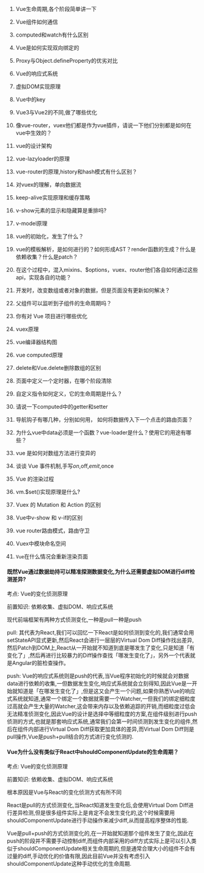 1. Vue生命周期,各个阶段简单讲一下
2. Vue组件如何通信
3. computed和watch有什么区别
4. Vue是如何实现双向绑定的
5. Proxy与Object.defineProperty的优劣对比
6. Vue的响应式系统
7. 虚拟DOM实现原理
8. Vue中的key
9. Vue3与Vue2的不同,做了哪些优化
10. 像vue-router，vuex他们都是作为vue插件，请说一下他们分别都是如何在vue中生效的？
11. vue的设计架构
12. vue-lazyloader的原理
13. vue-router的原理,history和hash模式有什么区别？
14. 对vuex的理解，单向数据流
15. keep-alive实现原理和缓存策略
16. v-show元素的显示和隐藏算是重排吗?
17. v-model原理
18. vue的初始化，发生了什么？
19. vue的模板解析，是如何进行的？如何形成AST？render函数的生成？什么是依赖收集？什么是patch？
20. 在这个过程中，混入mixins、$options，vuex、router他们各自如何通过这些api，实现各自的功能？
21. 开发时，改变数组或者对象的数据，但是页面没有更新如何解决？
22. 父组件可以监听到子组件的生命周期吗？
23. 你有对 Vue 项目进行哪些优化
24. vuex原理
25. vue编译器结构图
26. vue computed原理
27. delete和Vue.delete删除数组的区别
28. 页面中定义一个定时器，在哪个阶段清除

29. 自定义指令如何定义，它的生命周期是什么？
30. 请说一下computed中的getter和setter
31. 导航钩子有哪几种，分别如何用， 如何将数据传入下一个点击的路由页面？
32. 为什么vue中data必须是一个函数？vue-loader是什么？使用它的用途有哪些？

33. vue 是如何对数组方法进行变异的

34. 谈谈 Vue 事件机制,手写$on,$off,$emit,$once

35. Vue 的渲染过程

36. vm.$set()实现原理是什么?

37. Vuex 的 Mutation 和 Action 的区别

38. Vue中v-show 和 v-if的区别

39. vue router路由模式，路由守卫
40. Vuex中模块命名空间

41. `Vue`在什么情况会重新渲染页面



#### 既然Vue通过数据劫持可以精准探测数据变化,为什么还需要虚拟DOM进行diff检测差异?

考点: Vue的变化侦测原理

前置知识: 依赖收集、虚拟DOM、响应式系统

现代前端框架有两种方式侦测变化,一种是pull一种是push

pull: 其代表为React,我们可以回忆一下React是如何侦测到变化的,我们通常会用setStateAPI显式更新,然后React会进行一层层的Virtual Dom Diff操作找出差异,然后Patch到DOM上,React从一开始就不知道到底是哪发生了变化,只是知道「有变化了」,然后再进行比较暴力的Diff操作查找「哪发生变化了」，另外一个代表就是Angular的脏检查操作。

push: Vue的响应式系统则是push的代表,当Vue程序初始化的时候就会对数据data进行依赖的收集,一但数据发生变化,响应式系统就会立刻得知,因此Vue是一开始就知道是「在哪发生变化了」,但是这又会产生一个问题,如果你熟悉Vue的响应式系统就知道,通常一个绑定一个数据就需要一个Watcher,一但我们的绑定细粒度过高就会产生大量的Watcher,这会带来内存以及依赖追踪的开销,而细粒度过低会无法精准侦测变化,因此Vue的设计是选择中等细粒度的方案,在组件级别进行push侦测的方式,也就是那套响应式系统,通常我们会第一时间侦测到发生变化的组件,然后在组件内部进行Virtual Dom Diff获取更加具体的差异,而Virtual Dom Diff则是pull操作,Vue是push+pull结合的方式进行变化侦测的.

#### Vue为什么没有类似于React中shouldComponentUpdate的生命周期？

考点: Vue的变化侦测原理

前置知识: 依赖收集、虚拟DOM、响应式系统

根本原因是Vue与React的变化侦测方式有所不同

React是pull的方式侦测变化,当React知道发生变化后,会使用Virtual Dom Diff进行差异检测,但是很多组件实际上是肯定不会发生变化的,这个时候需要用shouldComponentUpdate进行手动操作来减少diff,从而提高程序整体的性能.

Vue是pull+push的方式侦测变化的,在一开始就知道那个组件发生了变化,因此在push的阶段并不需要手动控制diff,而组件内部采用的diff方式实际上是可以引入类似于shouldComponentUpdate相关生命周期的,但是通常合理大小的组件不会有过量的diff,手动优化的价值有限,因此目前Vue并没有考虑引入shouldComponentUpdate这种手动优化的生命周期.
